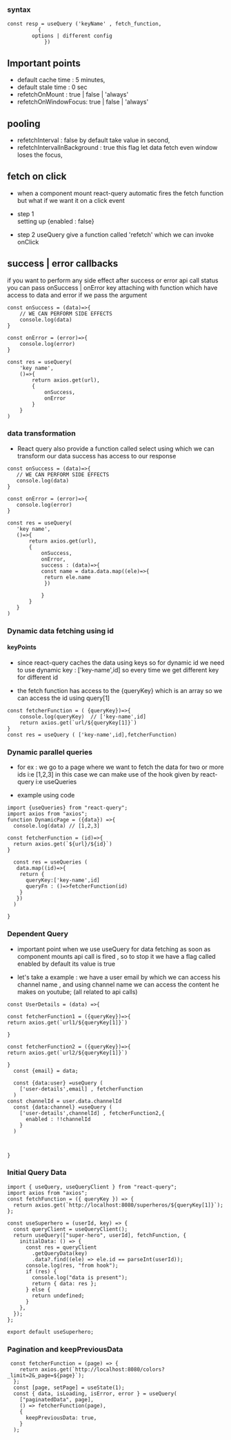 ### syntax

```
const resp = useQuery ('keyName' , fetch_function,
          {
        options | different config
            })
```

## Important points

- default cache time : 5 minutes,
- default stale time : 0 sec
- refetchOnMount : true | false | 'always'
- refetchOnWindowFocus: true | false | 'always'

## pooling

- refetchInterval : false by default take value in second,
- refetchIntervalInBackground : true this flag let data fetch even window loses the focus,

## fetch on click

- when a component mount react-query automatic
  fires the fetch function but what if we want
  it on a click event

- step 1  
  setting up {enabled : false}

- step 2
  useQuery give a function called 'refetch'
  which we can invoke onClick

## success | error callbacks

if you want to perform any side effect after success or error api call status you can pass onSuccess | onError key attaching with function which have access to data and error if we pass the argument

```
const onSuccess = (data)=>{
    // WE CAN PERFORM SIDE EFFECTS
    console.log(data)
}

const onError = (error)=>{
    console.log(error)
}

const res = useQuery(
    'key name',
    ()=>{
        return axios.get(url),
        {
            onSuccess,
            onError
        }
    }
)

```

### data transformation

- React query also provide a function called select using which we can transform our data
  success has access to our response

```
const onSuccess = (data)=>{
   // WE CAN PERFORM SIDE EFFECTS
   console.log(data)
}

const onError = (error)=>{
   console.log(error)
}

const res = useQuery(
   'key name',
   ()=>{
       return axios.get(url),
       {
           onSuccess,
           onError,
           success : (data)=>{
           const name = data.data.map((ele)=>{
            return ele.name
            })

           }
       }
   }
)
```

### Dynamic data fetching using id

#### keyPoints

- since react-query caches the data using keys so for dynamic id we need to use dynamic key : ['key-name',id] so every time we get different key for different id

- the fetch function has access to the {queryKey} which is an array so we can access
  the id using query[1]

```
const fetcherFunction = ( {queryKey})=>{
    console.log(queryKey)  // ['key-name',id]
    return axios.get(`url/${queryKey[1]}`)
}
const res = useQuery ( ['key-name',id],fetcherFunction)

```

### Dynamic parallel queries

- for ex : we go to a page where we want to fetch the data for two or more ids i:e [1,2,3]
  in this case we can make use of the hook given by react-query i:e useQueries

- example using code

```
import {useQueries} from "react-query";
import axios from "axios";
function DynamicPage = ({data}) =>{
  console.log(data) // [1,2,3]

const fetcherFunction = (id)=>{
  return axios.get(`${url}/${id}`)
}

  const res = useQueries (
   data.map((id)=>{
    return {
      queryKey:['key-name',id]
      queryFn : ()=>fetcherFunction(id)
    }
   })
  )

}

```

### Dependent Query

- important point
  when we use useQuery for data fetching as soon as component mounts
  api call is fired , so to stop it we have a flag called enabled by default
  its value is true

* let's take a example : we have a user email by which we can access his
  channel name , and using channel name we can access the content he
  makes on youtube; (all related to api calls)

```
const UserDetails = (data) =>{

const fetcherFunction1 = ({queryKey})=>{
return axios.get(`url1/${queryKey[1]}`)

}

const fetcherFunction2 = ({queryKey})=>{
return axios.get(`url2/${queryKey[1]}`)

}
  const {email} = data;

  const {data:user} =useQuery (
    ['user-details',email] , fetcherFunction
  )
const channelId = user.data.channelId
  const {data:channel} =useQuery (
    ['user-details',channelId] , fetcherFunction2,{
      enabled : !!channelId
    }
  )



}

```

### Initial Query Data

```
import { useQuery, useQueryClient } from "react-query";
import axios from "axios";
const fetchFunction = ({ queryKey }) => {
  return axios.get(`http://localhost:8080/superheros/${queryKey[1]}`);
};

const useSuperhero = (userId, key) => {
  const queryClient = useQueryClient();
  return useQuery(["super-hero", userId], fetchFunction, {
    initialData: () => {
      const res = queryClient
        .getQueryData(key)
        .data?.find((ele) => ele.id == parseInt(userId));
      console.log(res, "from hook");
      if (res) {
        console.log("data is present");
        return { data: res };
      } else {
        return undefined;
      }
    },
  });
};

export default useSuperhero;

```

### Pagination and keepPreviousData

```
 const fetcherFunction = (page) => {
    return axios.get(`http://localhost:8080/colors?_limit=2&_page=${page}`);
  };
  const [page, setPage] = useState(1);
  const { data, isLoading, isError, error } = useQuery(
    ["paginatedData", page],
    () => fetcherFunction(page),
    {
      keepPreviousData: true,
    }
  );
```
